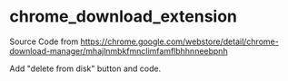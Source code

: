 # chrome_download_extension

Source Code from https://chrome.google.com/webstore/detail/chrome-download-manager/mhajlnmbkfmnclimfamflbhhnneebpnh

Add "delete from disk" button and code.

